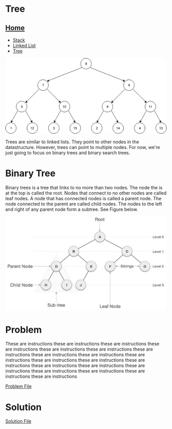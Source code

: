# Tree

## [Home](README.md)
* [Stack](Stack.md)
* [Linked List](LinkedList.md)
* [Tree](Tree.md)

![image](Pictures/tree.png)

Trees are similar to linked lists. They point to other nodes in the datastructure. However, trees can point to multiple nodes. For now, we're just going to focus on binary trees and binary search trees.

# Binary Tree

Binary trees is a tree that links to no more than two nodes. The node the is at the top is called the root. Nodes that connect to no other nodes are called leaf nodes. A node that has connected nodes is called a parent node. The node connected to the parent are called child nodes. The nodes to the left and right of any parent node form a subtree. See Figure below.

![image](Pictures/tree-terms.png)


# Problem
These are instructions these are instructions these are instructions these are instructions these are instructions these are instructions these are instructions these are instructions these are instructions these are instructions these are instructions these are instructions these are instructions these are instructions these are instructions these are instructions these are instructions these are instructions these are instructions these are instructions

[Problem File](http://url.link.goes.here)

# Solution
[Solution File](http://url.link.goes.here)